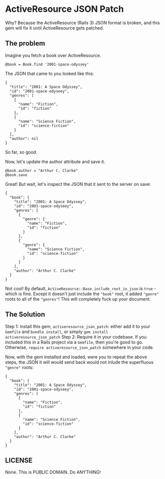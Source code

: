 # ActiveResource JSON Patch
  
Why? Because the ActiveResource (Rails 3) JSON format is broken, and this gem will fix it until ActiveResource gets patched. 

## The problem

Imagine you fetch a book over ActiveResource. 

    @book = Book.find '2001-space-odyssey'

The JSON that came to you looked like this: 

    {
      "title": "2001: A Space Odyssey",
      "id": "2001-space-odyseey",
      "genres": [
        {
          "name": "Fiction",
          "id": "fiction"
        },
        {
          "name": "Science Fiction",
          "id": "science-fiction"
        }
      ],
      "author": nil
    }

So far, so good. 

Now, let's update the author attribute and save it. 

    @book.author = "Arthur C. Clarke"
    @book.save

Great! But wait, let's inspect the JSON that it sent to the server on save:

    {
      "book": {
        "title": "2001: A Space Odyssey",
        "id": "2001-space-odyseey",
        "genres": [
          {
            "genre": {
              "name": "Fiction",
              "id": "fiction"
            }
          },
          {
            "genre": {
              "name": "Science Fiction",
              "id": "science-fiction"
            }
          }
        ],
        "author": "Arthur C. Clarke"
      }
    }

Not cool! By default, `ActiveResource::Base.include_root_in_json` is `true` - which is fine. Except it doesn't just include the `"book"` root, it added `"genre"` roots 
to all of the `"genres"`! This will completely fuck up your document. 

## The Solution

Step 1: Install this gem, `activeresource_json_patch`: either add it to your `Gemfile` and `bundle install`, or simply `gem install activeresource_json_patch`
Step 2: Require it in your codebase. If you included this in a Rails project via a `Gemfile`, then you're good to go. Otherwise, `require activeresource_json_patch` somewhere in your code.

Now, with the gem installed and loaded, were you to repeat the above steps, the JSON it will would send back would not inlude the superfluous `"genre"` roots:

    {
      "book": {
        "title": "2001: A Space Odyssey",
        "id": "2001-space-odyseey",
        "genres": [
          {
            "name": "Fiction",
            "id": "fiction"
          },
          {
            "name": "Science Fiction",
            "id": "science-fiction"
          }
        ],
        "author": "Arthur C. Clarke"
      }
    }

## LICENSE

None. This is PUBLIC DOMAIN. Do ANYTHING!
